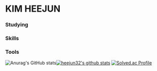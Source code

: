 # KIM HEEJUN

### Studying

### Skills

### Tools

![Anurag's GitHub stats](https://github-readme-stats.vercel.app/api?username=heejun32&show_icons=true&theme=dark)[![heejun32's github stats](https://github-readme-stats.vercel.app/api/top-langs/?username=heejun32&show_icons=true&hide_border=true&title_color=004386&icon_color=004386&layout=compact)](https://github.com/heejun32)
[![Solved.ac Profile](http://mazassumnida.wtf/api/v2/generate_badge?boj=hj95)](https://solved.ac/hj95/)
